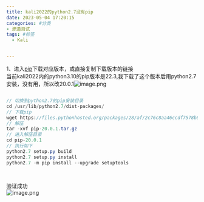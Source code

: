 ```yaml
---
title: kali2022的python2.7没有pip
date: 2023-05-04 17:20:15
categories: #分类
- 渗透测试
tags: #标签
  - Kali


---
```




1、进入[pip](https://pypi.org/project/pip/#history)下载对应版本，或直接复制下载版本的链接<br />当前kali2022内的python3.10的pip版本是22.3,我下载了这个版本后用python2.7安装，没有用，所以改20.0.1![image.png](https://cdn.nlark.com/yuque/0/2023/png/25987745/1682694772209-153c0f0b-86ce-4c29-9b97-3abd0e2cbae0.png#averageHue=%23242833&clientId=u5b1c6edb-15e4-4&from=paste&height=79&id=uc5c4fe09&originHeight=79&originWidth=569&originalType=binary&ratio=1&rotation=0&showTitle=false&size=12259&status=done&style=none&taskId=u323b4496-ed22-4649-8d1c-ae4794a6d36&title=&width=569)

```java

// 切换到python2.7的pip安装目录  
cd /usr/lib/python2.7/dist-packages/
// 下载pip 
wget https://files.pythonhosted.org/packages/28/af/2c76c8aa46ccdf7578b83d97a11a2d1858794d4be4a1610ade0d30182e8b/pip-20.0.1.tar.gz
// 解压
tar -xvf pip-20.0.1.tar.gz
// 进入解压目录
cd pip-20.0.1
// 执行如下
python2.7 setup.py build
python2.7 setup.py install
python2.7 -m pip install --upgrade setuptools

    
```

验证成功<br />![image.png](https://cdn.nlark.com/yuque/0/2023/png/25987745/1682695194063-55c4018c-a67e-4403-9c04-39bc0d1fb4ea.png#averageHue=%23292f43&clientId=u5b1c6edb-15e4-4&from=paste&height=99&id=ud86ecb42&originHeight=99&originWidth=634&originalType=binary&ratio=1&rotation=0&showTitle=false&size=19590&status=done&style=none&taskId=u3360d087-3ddb-404e-9204-9a65b3d41b2&title=&width=634)
